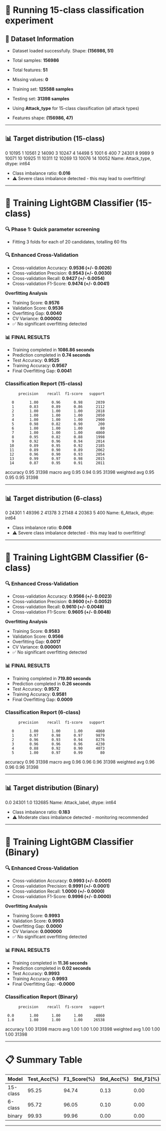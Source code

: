 # 🎯 Running 15-class classification experiment

## 📂 Dataset Information
- Dataset loaded successfully. Shape: **(156986, 51)**
- Total samples: **156986**
- Total features: **51**
- Missing values: **0**
- Training set: **125588 samples**
- Testing set: **31398 samples**

- Using **Attack_type** for 15-class classification (all attack types)
- Features shape: **(156986, 47)**

---

## 📊 Target distribution (15-class)

0 10195
1 10561
2 14090
3 10247
4 14498
5 1001
6 400
7 24301
8 9989
9 10071
10 10925
11 10311
12 10269
13 10076
14 10052
Name: Attack_type, dtype: int64


- Class imbalance ratio: **0.016**
- ⚠️ Severe class imbalance detected - this may lead to overfitting!

---

# 🚀 Training LightGBM Classifier (15-class)

### 🔍 Phase 1: Quick parameter screening
- Fitting 3 folds for each of 20 candidates, totalling 60 fits

### 🔍 Enhanced Cross-Validation
- Cross-validation Accuracy: **0.9536 (+/- 0.0026)**
- Cross-validation Precision: **0.9543 (+/- 0.0030)**
- Cross-validation Recall: **0.9427 (+/- 0.0054)**
- Cross-validation F1-Score: **0.9474 (+/- 0.0041)**

**Overfitting Analysis**
- Training Score: **0.9576**
- Validation Score: **0.9536**
- Overfitting Gap: **0.0040**
- CV Variance: **0.000002**
- ✅ No significant overfitting detected

### 📊 FINAL RESULTS
- Training completed in **1086.86 seconds**
- Prediction completed in **0.74 seconds**
- Test Accuracy: **0.9525**
- Training Accuracy: **0.9567**
- Final Overfitting Gap: **0.0041**

### Classification Report (15-class)

          precision    recall  f1-score   support

       0       1.00      0.96      0.98      2039
       1       0.83      0.89      0.86      2112
       2       1.00      1.00      1.00      2818
       3       1.00      1.00      1.00      2050
       4       1.00      1.00      1.00      2900
       5       0.98      0.82      0.90       200
       6       1.00      1.00      1.00        80
       7       1.00      1.00      1.00      4860
       8       0.95      0.82      0.88      1998
       9       0.92      0.96      0.94      2014
      10       0.89      0.95      0.92      2185
      11       0.89      0.90      0.89      2062
      12       0.96      0.90      0.93      2054
      13       0.99      0.97      0.98      2015
      14       0.87      0.95      0.91      2011

accuracy                           0.95     31398
macro avg     0.95       0.94      0.95     31398
weighted avg  0.95       0.95      0.95     31398


---

## 📊 Target distribution (6-class)

0 24301
1 49396
2 41378
3 21148
4 20363
5 400
Name: 6_Attack, dtype: int64



- Class imbalance ratio: **0.008**
- ⚠️ Severe class imbalance detected - this may lead to overfitting!

---

# 🚀 Training LightGBM Classifier (6-class)

### 🔍 Enhanced Cross-Validation
- Cross-validation Accuracy: **0.9566 (+/- 0.0023)**
- Cross-validation Precision: **0.9600 (+/- 0.0052)**
- Cross-validation Recall: **0.9610 (+/- 0.0048)**
- Cross-validation F1-Score: **0.9605 (+/- 0.0048)**

**Overfitting Analysis**
- Training Score: **0.9583**
- Validation Score: **0.9566**
- Overfitting Gap: **0.0017**
- CV Variance: **0.000001**
- ✅ No significant overfitting detected

### 📊 FINAL RESULTS
- Training completed in **719.80 seconds**
- Prediction completed in **0.26 seconds**
- Test Accuracy: **0.9572**
- Training Accuracy: **0.9581**
- Final Overfitting Gap: **0.0009**

### Classification Report (6-class)

          precision    recall  f1-score   support

       0       1.00      1.00      1.00      4860
       1       0.97      0.98      0.97      9879
       2       0.96      0.93      0.94      8276
       3       0.96      0.96      0.96      4230
       4       0.88      0.92      0.90      4073
       5       1.00      0.97      0.99        80

accuracy                           0.96     31398
macro avg      0.96      0.96      0.96     31398
weighted avg   0.96      0.96      0.96     31398


---

## 📊 Target distribution (Binary)

0.0 24301
1.0 132685
Name: Attack_label, dtype: int64


- Class imbalance ratio: **0.183**
- ⚠️ Moderate class imbalance detected - monitoring recommended

---

# 🚀 Training LightGBM Classifier (Binary)

### 🔍 Enhanced Cross-Validation
- Cross-validation Accuracy: **0.9993 (+/- 0.0001)**
- Cross-validation Precision: **0.9991 (+/- 0.0001)**
- Cross-validation Recall: **1.0000 (+/- 0.0000)**
- Cross-validation F1-Score: **0.9996 (+/- 0.0000)**

**Overfitting Analysis**
- Training Score: **0.9993**
- Validation Score: **0.9993**
- Overfitting Gap: **0.0000**
- CV Variance: **0.000000**
- ✅ No significant overfitting detected

### 📊 FINAL RESULTS
- Training completed in **11.36 seconds**
- Prediction completed in **0.02 seconds**
- Test Accuracy: **0.9993**
- Training Accuracy: **0.9993**
- Final Overfitting Gap: **-0.0000**

### Classification Report (Binary)

          precision    recall  f1-score   support

     0.0       1.00      1.00      1.00      4860
     1.0       1.00      1.00      1.00     26538

accuracy                           1.00     31398
macro avg      1.00      1.00      1.00     31398
weighted avg   1.00      1.00      1.00     31398



---

# 📋 Summary Table

| Model     | Test_Acc(%) | F1_Score(%) | Std_Acc(%) | Std_F1(%) | Flash(KB) | RAM(MB) | OPS(K) |
|-----------|-------------|-------------|------------|-----------|-----------|---------|--------|
| 15-class  | 95.25       | 94.74       | 0.13       | 0.00      | 74.93     | 1.13    | 1.20   |
| 6-class   | 95.72       | 96.05       | 0.10       | 0.00      | 30.02     | 1.13    | 0.48   |
| binary    | 99.93       | 99.96       | 0.00       | 0.00      | 5.02      | 1.13    | 0.08   |

---
